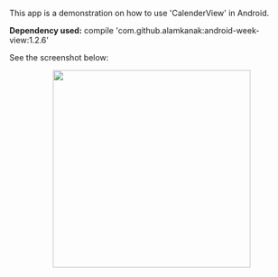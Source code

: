 This app is a demonstration on how to use 'CalenderView' in Android.<br />

<b>Dependency used:</b> compile 'com.github.alamkanak:android-week-view:1.2.6'<br />

See the screenshot below:<br />

<p align="center">
  <img src="https://github.com/CodeSpurt/CalendarViewExample/blob/master/app/src/main/res/drawable/screenshot_1.png" width="350"/>
</p>
